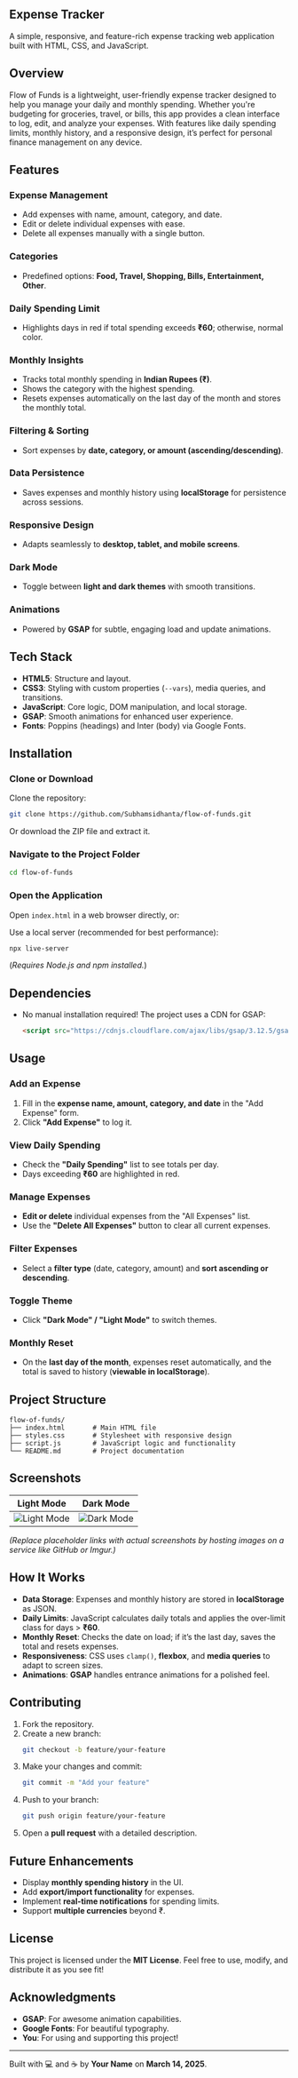 ## Expense Tracker

A simple, responsive, and feature-rich expense tracking web application built with HTML, CSS, and JavaScript.

## Overview
Flow of Funds is a lightweight, user-friendly expense tracker designed to help you manage your daily and monthly spending. Whether you're budgeting for groceries, travel, or bills, this app provides a clean interface to log, edit, and analyze your expenses. With features like daily spending limits, monthly history, and a responsive design, it’s perfect for personal finance management on any device.

## Features
### Expense Management
- Add expenses with name, amount, category, and date.
- Edit or delete individual expenses with ease.
- Delete all expenses manually with a single button.

### Categories
- Predefined options: **Food, Travel, Shopping, Bills, Entertainment, Other**.

### Daily Spending Limit
- Highlights days in red if total spending exceeds **₹60**; otherwise, normal color.

### Monthly Insights
- Tracks total monthly spending in **Indian Rupees (₹)**.
- Shows the category with the highest spending.
- Resets expenses automatically on the last day of the month and stores the monthly total.

### Filtering & Sorting
- Sort expenses by **date, category, or amount (ascending/descending)**.

### Data Persistence
- Saves expenses and monthly history using **localStorage** for persistence across sessions.

### Responsive Design
- Adapts seamlessly to **desktop, tablet, and mobile screens**.

### Dark Mode
- Toggle between **light and dark themes** with smooth transitions.

### Animations
- Powered by **GSAP** for subtle, engaging load and update animations.

## Tech Stack
- **HTML5**: Structure and layout.
- **CSS3**: Styling with custom properties (`--vars`), media queries, and transitions.
- **JavaScript**: Core logic, DOM manipulation, and local storage.
- **GSAP**: Smooth animations for enhanced user experience.
- **Fonts**: Poppins (headings) and Inter (body) via Google Fonts.

## Installation
### Clone or Download
Clone the repository:
```bash
git clone https://github.com/Subhamsidhanta/flow-of-funds.git
```
Or download the ZIP file and extract it.

### Navigate to the Project Folder
```bash
cd flow-of-funds
```

### Open the Application
Open `index.html` in a web browser directly, or:

Use a local server (recommended for best performance):
```bash
npx live-server
```
(*Requires Node.js and npm installed.*)

## Dependencies
- No manual installation required! The project uses a CDN for GSAP:
  ```html
  <script src="https://cdnjs.cloudflare.com/ajax/libs/gsap/3.12.5/gsap.min.js"></script>
  ```

## Usage
### Add an Expense
1. Fill in the **expense name, amount, category, and date** in the "Add Expense" form.
2. Click **"Add Expense"** to log it.

### View Daily Spending
- Check the **"Daily Spending"** list to see totals per day.
- Days exceeding **₹60** are highlighted in red.

### Manage Expenses
- **Edit or delete** individual expenses from the "All Expenses" list.
- Use the **"Delete All Expenses"** button to clear all current expenses.

### Filter Expenses
- Select a **filter type** (date, category, amount) and **sort ascending or descending**.

### Toggle Theme
- Click **"Dark Mode" / "Light Mode"** to switch themes.

### Monthly Reset
- On the **last day of the month**, expenses reset automatically, and the total is saved to history (**viewable in localStorage**).

## Project Structure
```
flow-of-funds/
├── index.html       # Main HTML file
├── styles.css       # Stylesheet with responsive design
├── script.js        # JavaScript logic and functionality
└── README.md        # Project documentation
```

## Screenshots
| Light Mode | Dark Mode |
|------------|----------|
| ![Light Mode](light.png) | ![Dark Mode](dark.png) |

*(Replace placeholder links with actual screenshots by hosting images on a service like GitHub or Imgur.)*

## How It Works
- **Data Storage**: Expenses and monthly history are stored in **localStorage** as JSON.
- **Daily Limits**: JavaScript calculates daily totals and applies the over-limit class for days > **₹60**.
- **Monthly Reset**: Checks the date on load; if it’s the last day, saves the total and resets expenses.
- **Responsiveness**: CSS uses `clamp()`, **flexbox**, and **media queries** to adapt to screen sizes.
- **Animations**: **GSAP** handles entrance animations for a polished feel.

## Contributing
1. Fork the repository.
2. Create a new branch:
   ```bash
   git checkout -b feature/your-feature
   ```
3. Make your changes and commit:
   ```bash
   git commit -m "Add your feature"
   ```
4. Push to your branch:
   ```bash
   git push origin feature/your-feature
   ```
5. Open a **pull request** with a detailed description.

## Future Enhancements
- Display **monthly spending history** in the UI.
- Add **export/import functionality** for expenses.
- Implement **real-time notifications** for spending limits.
- Support **multiple currencies** beyond ₹.

## License
This project is licensed under the **MIT License**. Feel free to use, modify, and distribute it as you see fit!

## Acknowledgments
- **GSAP**: For awesome animation capabilities.
- **Google Fonts**: For beautiful typography.
- **You**: For using and supporting this project!

---
Built with 💻 and ☕ by **Your Name** on **March 14, 2025**.
